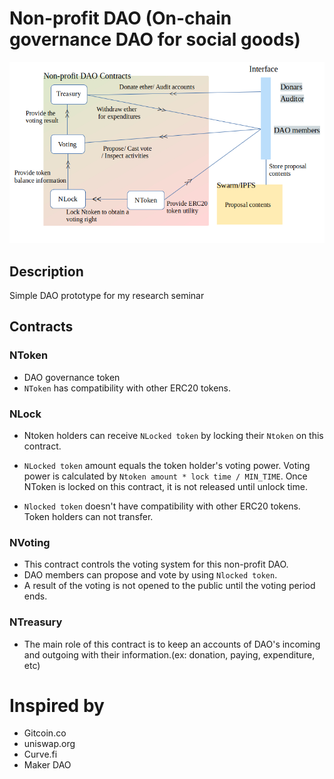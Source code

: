 # Non-profit DAO (On-chain governance DAO for social goods)<br>

![np-dao](./images/np-dao.png)

## Description

Simple DAO prototype for my research seminar

## Contracts

### NToken

- DAO governance token<br>
- `NToken` has compatibility with other ERC20 tokens.<br>

### NLock

- Ntoken holders can receive `NLocked token` by locking their `Ntoken` on this contract.<br>
- `NLocked token` amount equals the token holder's voting power.
  Voting power is calculated by `Ntoken amount * lock time / MIN_TIME`.
  Once NToken is locked on this contract, it is not released until unlock time.

- `Nlocked token` doesn't have compatibility with other ERC20 tokens.<br>
  Token holders can not transfer.

### NVoting

- This contract controls the voting system for this non-profit DAO.
- DAO members can propose and vote by using `Nlocked token`.<br>
- A result of the voting is not opened to the public until the voting period ends.

### NTreasury

- The main role of this contract is to keep an accounts of DAO's incoming and outgoing with their information.(ex: donation, paying, expenditure, etc)

# Inspired by

- Gitcoin.co
- uniswap.org
- Curve.fi
- Maker DAO
